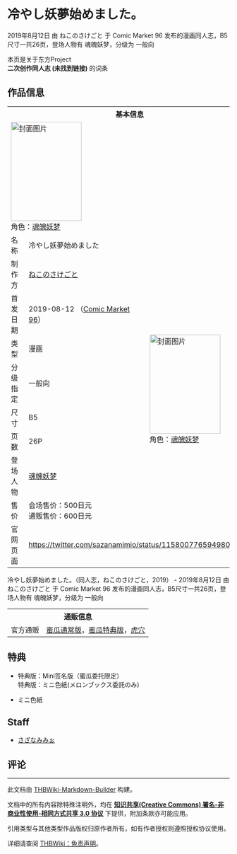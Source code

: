 # 冷やし妖夢始めました。

<!-- source html: G:\repos\THBWiki-Markdown-Builder\THBWikiMarkdown\Temp\main\5\5e\ns0%3A%E5%86%B7%E3%82%84%E3%81%97%E5%A6%96%E5%A4%A2%E5%A7%8B%E3%82%81%E3%81%BE%E3%81%97%E3%81%9F%E3%80%82.html -->

2019年8月12日 由 ねこのさけごと 于 Comic Market 96 发布的漫画同人志，B5尺寸一共26页，登场人物有 魂魄妖梦，分级为 一般向

本页是关于东方Project  
 **二次创作同人志 (未找到链接)** 的词条
## 作品信息

<table><tbody><tr><th colspan="3">基本信息</th></tr><tr><td class="cover-artwork-mobile" colspan="2"><a href="./文件-冷やし妖夢始めました。封面.jpg.md" class="image" title="封面图片"><img alt="封面图片" src="https://upload.thwiki.cc/thumb/a/a8/%E5%86%B7%E3%82%84%E3%81%97%E5%A6%96%E5%A4%A2%E5%A7%8B%E3%82%81%E3%81%BE%E3%81%97%E3%81%9F%E3%80%82%E5%B0%81%E9%9D%A2.jpg/160px-%E5%86%B7%E3%82%84%E3%81%97%E5%A6%96%E5%A4%A2%E5%A7%8B%E3%82%81%E3%81%BE%E3%81%97%E3%81%9F%E3%80%82%E5%B0%81%E9%9D%A2.jpg" decoding="async" loading="lazy" width="160" height="224" srcset="https://upload.thwiki.cc/thumb/a/a8/%E5%86%B7%E3%82%84%E3%81%97%E5%A6%96%E5%A4%A2%E5%A7%8B%E3%82%81%E3%81%BE%E3%81%97%E3%81%9F%E3%80%82%E5%B0%81%E9%9D%A2.jpg/240px-%E5%86%B7%E3%82%84%E3%81%97%E5%A6%96%E5%A4%A2%E5%A7%8B%E3%82%81%E3%81%BE%E3%81%97%E3%81%9F%E3%80%82%E5%B0%81%E9%9D%A2.jpg 1.5x, https://upload.thwiki.cc/thumb/a/a8/%E5%86%B7%E3%82%84%E3%81%97%E5%A6%96%E5%A4%A2%E5%A7%8B%E3%82%81%E3%81%BE%E3%81%97%E3%81%9F%E3%80%82%E5%B0%81%E9%9D%A2.jpg/320px-%E5%86%B7%E3%82%84%E3%81%97%E5%A6%96%E5%A4%A2%E5%A7%8B%E3%82%81%E3%81%BE%E3%81%97%E3%81%9F%E3%80%82%E5%B0%81%E9%9D%A2.jpg 2x" data-file-width="1200" data-file-height="1679"></a><div class="cover-char">角色：<a href="./魂魄妖梦.md" title="魂魄妖梦">魂魄妖梦</a></div></td>
</tr><tr><td class="label">名称</td><td colspan="2"> 冷やし妖夢始めました </td></tr><tr><td class="label">制作方</td><td><a href="./ねこのさけごと.md" title="ねこのさけごと">ねこのさけごと</a></td><td class="cover-artwork" rowspan="8" style="min-width:224px;"><a href="./文件-冷やし妖夢始めました。封面.jpg.md" class="image" title="封面图片"><img alt="封面图片" src="https://upload.thwiki.cc/thumb/a/a8/%E5%86%B7%E3%82%84%E3%81%97%E5%A6%96%E5%A4%A2%E5%A7%8B%E3%82%81%E3%81%BE%E3%81%97%E3%81%9F%E3%80%82%E5%B0%81%E9%9D%A2.jpg/160px-%E5%86%B7%E3%82%84%E3%81%97%E5%A6%96%E5%A4%A2%E5%A7%8B%E3%82%81%E3%81%BE%E3%81%97%E3%81%9F%E3%80%82%E5%B0%81%E9%9D%A2.jpg" decoding="async" loading="lazy" width="160" height="224" srcset="https://upload.thwiki.cc/thumb/a/a8/%E5%86%B7%E3%82%84%E3%81%97%E5%A6%96%E5%A4%A2%E5%A7%8B%E3%82%81%E3%81%BE%E3%81%97%E3%81%9F%E3%80%82%E5%B0%81%E9%9D%A2.jpg/240px-%E5%86%B7%E3%82%84%E3%81%97%E5%A6%96%E5%A4%A2%E5%A7%8B%E3%82%81%E3%81%BE%E3%81%97%E3%81%9F%E3%80%82%E5%B0%81%E9%9D%A2.jpg 1.5x, https://upload.thwiki.cc/thumb/a/a8/%E5%86%B7%E3%82%84%E3%81%97%E5%A6%96%E5%A4%A2%E5%A7%8B%E3%82%81%E3%81%BE%E3%81%97%E3%81%9F%E3%80%82%E5%B0%81%E9%9D%A2.jpg/320px-%E5%86%B7%E3%82%84%E3%81%97%E5%A6%96%E5%A4%A2%E5%A7%8B%E3%82%81%E3%81%BE%E3%81%97%E3%81%9F%E3%80%82%E5%B0%81%E9%9D%A2.jpg 2x" data-file-width="1200" data-file-height="1679"></a><div class="cover-char">角色：<a href="./魂魄妖梦.md" title="魂魄妖梦">魂魄妖梦</a></div></td>
</tr><tr><td class="label">首发日期</td><td>2019-08-12&#160;（<a href="/展会作品列表?e=Comic+Market%2396">Comic Market 96</a>）</td></tr><tr><td class="label">类型</td><td>漫画</td></tr><tr><td class="label">分级指定</td><td>一般向</td></tr><tr><td class="label">尺寸</td><td>B5</td></tr><tr><td class="label">页数</td><td>26P</td></tr><tr><td class="label">登场人物</td><td><a href="./魂魄妖梦.md" title="魂魄妖梦">魂魄妖梦</a></td></tr><tr><td class="label">售价</td><td>会场售价：500日元<br>通贩售价：600日元</td></tr>
<tr><td class="label">官网页面</td><td colspan="2"><a rel="nofollow" class="external free" href="https://twitter.com/sazanamimio/status/1158007765949808640">https://twitter.com/sazanamimio/status/1158007765949808640</a></td></tr></tbody></table>

冷やし妖夢始めました。（同人志，ねこのさけごと，2019） - 2019年8月12日 由 ねこのさけごと 于 Comic Market 96 发布的漫画同人志，B5尺寸一共26页，登场人物有 魂魄妖梦，分级为 一般向

<table><tbody><tr><th colspan="3">通贩信息</th></tr><tr><td class="label">官方通贩</td><td colspan="2"><a rel="nofollow" class="external text" href="https://www.melonbooks.co.jp/detail/detail.php?product_id=539380">蜜瓜通常版</a>，<a rel="nofollow" class="external text" href="https://www.melonbooks.co.jp/detail/detail.php?product_id=539381">蜜瓜特典版</a>，<a rel="nofollow" class="external text" href="https://ec.toranoana.jp/tora_r/ec/item/040030763317">虎穴</a></td></tr></tbody></table>


## 特典
- 特典版：Mini签名版（蜜瓜委托限定）  
特典版：ミニ色紙(メロンブックス委託のみ)

- [](./文件-冷やし妖夢始めました。特典Mini签名版.jpg.md)ミニ色紙

## Staff
- [さざなみみぉ](./さざなみみぉ.md)

## 评论




---

此文档由 [THBWiki-Markdown-Builder](https://github.com/Delsin-Yu/THBWiki-Markdown-Builder) 构建。

文档中的所有内容除特殊注明外，均在 [**知识共享(Creative Commons) 署名-非商业性使用-相同方式共享 3.0 协议**](https://creativecommons.org/licenses/by-sa/3.0/deed.zh-hans) 下提供，附加条款亦可能应用。

引用类型与其他类型作品版权归原作者所有，如有作者授权则遵照授权协议使用。

详细请查阅 [THBWiki：免责声明](https://thbwiki.cc/THBWiki:%E5%85%8D%E8%B4%A3%E5%A3%B0%E6%98%8E)。

